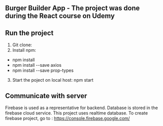 Burger Builder App - The project was done during the React course on Udemy
--------------------------------------------------------------------------
## Run the project
1. Git clone:
2. Install npm:
- npm install
- npm install --save axios
- npm install --save prop-types
3. Start the poject on local host:
  npm start

## Communicate with server
Firebase is used as a representative for backend. Database is stored in the firebase cloud service. This project uses realtime database.
To create firebase project, go to : https://console.firebase.google.com/
